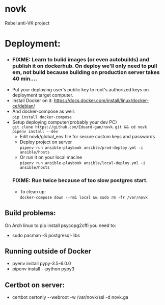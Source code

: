 # novk
Rebel anti-VK project

# Deployment:
 - ### FIXME: Learn to bulid images (or even autobuilds) and publish it on dockerhub. On deploy we'll only need to pull em, not build because building on production server takes 40 min....
 - Put your deploying user's public key to root's authorized keys on deployment target computer.
 - Install Docker on it: https://docs.docker.com/install/linux/docker-ce/debian/
 - And docker-compose as well:  
    `pip install docker-compose`
 - Setup deploying computer(probably your dev PC)  
    `git clone https://github.com/Eduard-gan/novk.git && cd novk`  
    `pipenv install --dev`
     - Edit novk/global_env file for secure custom keys and passwords
     - Deploy project on server  
    `pipenv run ansible-playbook ansible/prod-deploy.yml -i ansible/hosts`
     - Or run it on your local macine  
    `pipenv run ansible-playbook ansible/local-deploy.yml -i ansible/hosts`
    ### FIXME: Run twice because of too slow postgres start. 
     - To clean up:  
    `docker-compose down --rmi local && sudo rm -fr /var/novk`


## Build problems:
On Arch linux to pip install psycopg2cffi you need to:
 - sudo pacman -S postgresql-libs

## Running outside of Docker
 - pyenv install pypy-3.5-6.0.0
 - pipenv install --python pypy3

## Certbot on server:
 - certbot certonly --webroot -w /var/novk/ssl -d novk.ga
